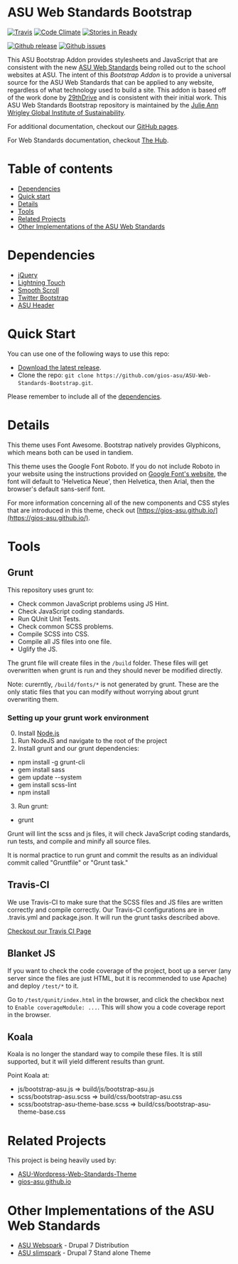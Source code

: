 ASU Web Standards Bootstrap
===========================

[![Travis](http://img.shields.io/travis/gios-asu/ASU-Web-Standards-Bootstrap.svg?style=flat)](https://travis-ci.org/gios-asu/ASU-Web-Standards-Bootstrap)
[![Code Climate](http://img.shields.io/codeclimate/github/gios-asu/ASU-Web-Standards-Bootstrap.svg?style=flat)](https://codeclimate.com/github/gios-asu/ASU-Web-Standards-Bootstrap) 
[![Stories in Ready](https://badge.waffle.io/gios-asu/asu-web-standards-bootstrap.svg)](http://waffle.io/gios-asu/asu-web-standards-bootstrap)

[![Github release](https://img.shields.io/github/release/gios-asu/ASU-Web-Standards-Bootstrap.svg)](https://github.com/gios-asu/ASU-Web-Standards-Bootstrap/releases)
[![Github issues](https://img.shields.io/github/issues/gios-asu/ASU-Web-Standards-Bootstrap.svg)](https://github.com/gios-asu/ASU-Web-Standards-Bootstrap/issues)

This ASU Bootstrap Addon provides stylesheets and JavaScript that are consistent with the new [ASU Web Standards](http://hub.asu.edu) being rolled out to the school websites at ASU. The intent of this *Bootstrap Addon* is to provide a universal source for the ASU Web Standards that can be applied to any website, regardless of what technology used to build a site. This addon is based off of the work done by [29thDrive](http://asu-ws.29thdrive.com/) and is consistent with their initial work. This ASU Web Standards Bootstrap repository is maintained by the [Julie Ann Wrigley Global Institute of Sustainability](http://sustainability.asu.edu).

For additional documentation, checkout our [GitHub pages](https://gios-asu.github.io/).

For Web Standards documentation, checkout [The Hub](http://hub.asu.edu).

# Table of contents

- [Dependencies](#dependencies)
- [Quick start](#quick-start)
- [Details](#details)
- [Tools](#tools)
- [Related Projects](#related-projects)
- [Other Implementations of the ASU Web Standards](#other-implementations-of-the-asu-web-standards)

# Dependencies

- [jQuery](http://jquery.com/)
- [Lightning Touch](https://github.com/ucsf-ckm/LightningTouch)
- [Smooth Scroll](https://github.com/cferdinandi/smooth-scroll)
- [Twitter Bootstrap](http://getbootstrap.com/)
- [ASU Header](https://drupal.asu.edu/build/asu-header-footer-version-40)

# Quick Start

You can use one of the following ways to use this repo:

- [Download the latest release](https://github.com/gios-asu/ASU-Web-Standards-Bootstrap/releases).
- Clone the repo: `git clone https://github.com/gios-asu/ASU-Web-Standards-Bootstrap.git`.

Please remember to include all of the [dependencies](#dependencies).

# Details

This theme uses Font Awesome.  Bootstrap natively provides Glyphicons, which means both can be used in tandiem.

This theme uses the Google Font Roboto.  If you do not include Roboto in your website using the instructions provided on [Google Font's website](http://www.google.com/fonts/specimen/Roboto), the font will default to 'Helvetica Neue', then Helvetica, then Arial, then the browser's default sans-serif font.

For more information concerning all of the new components and CSS styles that are introduced in this theme, check out [https://gios-asu.github.io/](https://gios-asu.github.io/).


# Tools

## Grunt

This repository uses grunt to:

- Check common JavaScript problems using JS Hint.
- Check JavaScript coding standards.
- Run QUnit Unit Tests.
- Check common SCSS problems.
- Compile SCSS into CSS.
- Compile all JS files into one file.
- Uglify the JS.

The grunt file will create files in the `/build` folder.  These files will get overwritten when grunt is run and they should never be modified directly. 

Note: curerntly, `/build/fonts/*` is not generated by grunt.  These are the only static files that you can modify without worrying about grunt overwriting them.

### Setting up your grunt work environment

0. Install [Node.js](http://nodejs.org/)
1. Run NodeJS and navigate to the root of the project
2. Install grunt and our grunt dependencies:

  - npm install -g grunt-cli
  - gem install sass
  - gem update --system
  - gem install scss-lint
  - npm install

3. Run grunt:
  - grunt

Grunt will lint the scss and js files, it will check JavaScript coding standards, run tests, and compile and minify all source files.

It is normal practice to run grunt and commit the results as an individual commit called "Gruntfile" or "Grunt task."

## Travis-CI

We use Travis-CI to make sure that the SCSS files and JS files are written correctly and compile correctly.  Our Travis-CI configurations are in .travis.yml and package.json.  It will run the grunt tasks described above.

[Checkout our Travis CI Page](https://travis-ci.org/gios-asu/ASU-Bootstrap-Addon/builds)

## Blanket JS

If you want to check the code coverage of the project, boot up a server (any server since the files are just HTML, but it is recommended to use Apache) and deploy `/test/*` to it.

Go to `/test/qunit/index.html` in the browser, and click the checkbox next to `Enable coverageModule: ...`. This will show you a code coverage report in the browser.

## Koala

Koala is no longer the standard way to compile these files.  It is still supported, but it will yield different results than grunt.

Point Koala at:

- js/bootstrap-asu.js => build/js/bootstrap-asu.js
- scss/bootstrap-asu.scss => build/css/bootstrap-asu.css
- scss/bootstrap-asu-theme-base.scss => build/css/bootstrap-asu-theme-base.css


# Related Projects

This project is being heavily used by:

- [ASU-Wordpress-Web-Standards-Theme](https://github.com/gios-asu/ASU-Wordpress-Web-Standards-Theme)
- [gios-asu.github.io](https://github.com/gios-asu/gios-asu.github.io)


# Other Implementations of the ASU Web Standards

- [ASU Webspark](https://drupal.asu.edu/fserver/webspark) - Drupal 7 Distribution
- [ASU slimspark](https://drupal.asu.edu/fserver/asu_slimspark) - Drupal 7 Stand alone Theme

